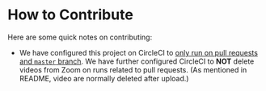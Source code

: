 # How to Contribute

Here are some quick notes on contributing:

* We have configured this project on CircleCI to [only run on pull
  requests and `master` branch][pr-config]. We have further configured
CircleCI to **NOT** delete videos from Zoom on runs related to pull
requests. (As mentioned in README, video are normally deleted after
upload.)

<!-- Links -->
   [pr-config]: https://imgur.com/leaJNBb
